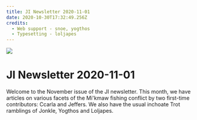 ```yaml
---
title: JI Newsletter 2020-11-01
date: 2020-10-30T17:32:49.256Z
credits:
  - Web support - snoe, yogthos
  - Typesetting - loljapes
---
```

![](/images/uploads/idc-logo.png)

# JI Newsletter 2020-11-01

Welcome to the November issue of the JI newsletter. This month, we have articles on various facets of the Mi'kmaw fishing conflict by two first-time contributors: Ccarla and Jeffers. We also have the usual inchoate Trot ramblings of Jonkle, Yogthos and Loljapes.
